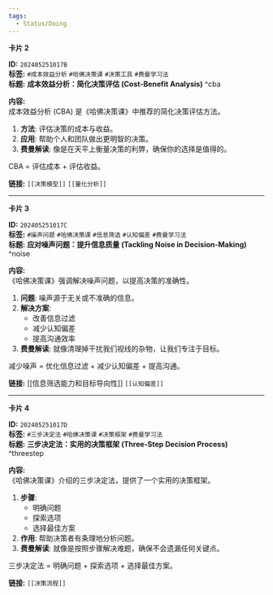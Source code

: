 ```yaml
---
tags:
  - Status/Doing
---
```



**卡片 2**

**ID:** `202405251017B`  
**标签:** `#成本效益分析` `#哈佛决策课` `#决策工具` `#费曼学习法`  
**标题:** **成本效益分析：简化决策评估 (Cost-Benefit Analysis)** ^cba

**内容:**  
成本效益分析 (CBA) 是《哈佛决策课》中推荐的简化决策评估方法。

1.  **方法**: 评估决策的成本与收益。
2.  **应用**: 帮助个人和团队做出更明智的决策。
3.  **费曼解读**: 像是在天平上衡量决策的利弊，确保你的选择是值得的。

CBA = 评估成本 + 评估收益。

**链接:** `[[决策模型]]` `[[量化分析]]`

---

**卡片 3**

**ID:** `202405251017C`  
**标签:** `#噪声问题` `#哈佛决策课` `#信息筛选` `#认知偏差` `#费曼学习法`  
**标题:** **应对噪声问题：提升信息质量 (Tackling Noise in Decision-Making)** ^noise

**内容:**  
《哈佛决策课》强调解决噪声问题，以提高决策的准确性。

1.  **问题**: 噪声源于无关或不准确的信息。
2.  **解决方案**:
    *   改善信息过滤
    *   减少认知偏差
    *   提高沟通效率
3.  **费曼解读**: 就像清理掉干扰我们视线的杂物，让我们专注于目标。

减少噪声 = 优化信息过滤 + 减少认知偏差 + 提高沟通。

**链接:** [[信息筛选能力和目标导向性]] `[[认知偏差]]`

---

**卡片 4**

**ID:** `202405251017D`  
**标签:** `#三步决定法` `#哈佛决策课` `#决策框架` `#费曼学习法`  
**标题:** **三步决定法：实用的决策框架 (Three-Step Decision Process)** ^threestep

**内容:**  
《哈佛决策课》介绍的三步决定法，提供了一个实用的决策框架。

1.  **步骤**:
    *   明确问题
    *   探索选项
    *   选择最佳方案
2.  **作用**: 帮助决策者有条理地分析问题。
3.  **费曼解读**: 就像是按照步骤解决难题，确保不会遗漏任何关键点。

三步决定法 = 明确问题 + 探索选项 + 选择最佳方案。

**链接:** `[[决策流程]]`

